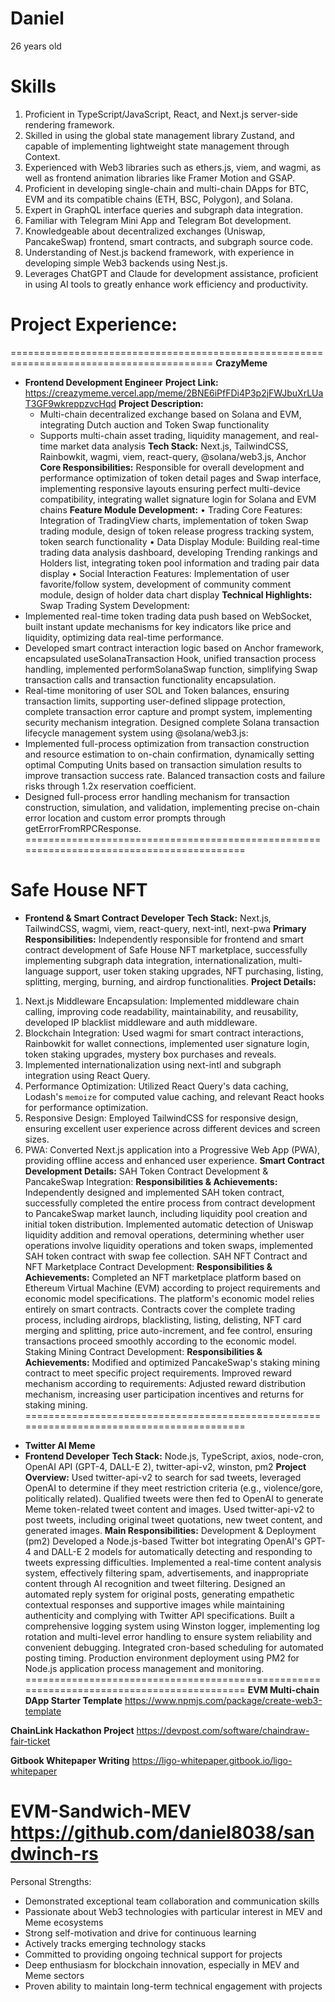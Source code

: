 # Daniel
26 years old
# Skills
1. Proficient in TypeScript/JavaScript, React, and Next.js server-side rendering framework.
2. Skilled in using the global state management library Zustand, and capable of implementing lightweight state management through Context.
3. Experienced with Web3 libraries such as ethers.js, viem, and wagmi, as well as frontend animation libraries like Framer Motion and GSAP.
4. Proficient in developing single-chain and multi-chain DApps for BTC, EVM and its compatible chains (ETH, BSC, Polygon), and Solana.
5. Expert in GraphQL interface queries and subgraph data integration.
6. Familiar with Telegram Mini App and Telegram Bot development.
7. Knowledgeable about decentralized exchanges (Uniswap, PancakeSwap) frontend, smart contracts, and subgraph source code.
8. Understanding of Nest.js backend framework, with experience in developing simple Web3 backends using Nest.js.
9. Leverages ChatGPT and Claude for development assistance, proficient in using AI tools to greatly enhance work efficiency and productivity.
# Project Experience: 
=========================================================================================
**CrazyMeme**
* **Frontend Development Engineer**
**Project Link:** https://creazymeme.vercel.app/meme/2BNE6iPfFDi4P3p2jFWJbuXrLUaT3GF9wkreppzvcHqd
**Project Description:**
    - Multi-chain decentralized exchange based on Solana and EVM, integrating Dutch auction and Token Swap functionality
    - Supports multi-chain asset trading, liquidity management, and real-time market data analysis
**Tech Stack:** Next.js, TailwindCSS, Rainbowkit, wagmi, viem, react-query, @solana/web3.js, Anchor
**Core Responsibilities:** Responsible for overall development and performance optimization of token detail pages and Swap interface, implementing responsive layouts ensuring perfect multi-device compatibility, integrating wallet signature login for Solana and EVM chains
**Feature Module Development:**
    • Trading Core Features: Integration of TradingView charts, implementation of token Swap trading module, design of token release progress tracking system, token search functionality
    • Data Display Module: Building real-time trading data analysis dashboard, developing Trending rankings and Holders list, integrating token pool information and trading pair data display
    • Social Interaction Features: Implementation of user favorite/follow system, development of community comment module, design of holder data chart display
**Technical Highlights:**
Swap Trading System Development:
* Implemented real-time token trading data push based on WebSocket, built instant update mechanisms for key indicators like price and liquidity, optimizing data real-time performance.
* Developed smart contract interaction logic based on Anchor framework, encapsulated useSolanaTransaction Hook, unified transaction process handling, implemented performSolanaSwap function, simplifying Swap transaction calls and transaction functionality encapsulation.
* Real-time monitoring of user SOL and Token balances, ensuring transaction limits, supporting user-defined slippage protection, complete transaction error capture and prompt system, implementing security mechanism integration.
Designed complete Solana transaction lifecycle management system using @solana/web3.js:
* Implemented full-process optimization from transaction construction and resource estimation to on-chain confirmation, dynamically setting optimal Computing Units based on transaction simulation results to improve transaction success rate. Balanced transaction costs and failure risks through 1.2x reservation coefficient.
* Designed full-process error handling mechanism for transaction construction, simulation, and validation, implementing precise on-chain error location and custom error prompts through getErrorFromRPCResponse.
=========================================================================================
# **Safe House NFT**
* **Frontend & Smart Contract Developer**
**Tech Stack:** Next.js, TailwindCSS, wagmi, viem, react-query, next-intl, next-pwa
**Primary Responsibilities:** Independently responsible for frontend and smart contract development of Safe House NFT marketplace, successfully implementing subgraph data integration, internationalization, multi-language support, user token staking upgrades, NFT purchasing, listing, splitting, merging, burning, and airdrop functionalities.
**Project Details:**
1. Next.js Middleware Encapsulation: Implemented middleware chain calling, improving code readability, maintainability, and reusability, developed IP blacklist middleware and auth middleware.
2. Blockchain Integration: Used wagmi for smart contract interactions, Rainbowkit for wallet connections, implemented user signature login, token staking upgrades, mystery box purchases and reveals.
3. Implemented internationalization using next-intl and subgraph integration using React Query.
4. Performance Optimization: Utilized React Query's data caching, Lodash's `memoize` for computed value caching, and relevant React hooks for performance optimization.
5. Responsive Design: Employed TailwindCSS for responsive design, ensuring excellent user experience across different devices and screen sizes.
6. PWA: Converted Next.js application into a Progressive Web App (PWA), providing offline access and enhanced user experience.
**Smart Contract Development Details:**
SAH Token Contract Development & PancakeSwap Integration:
**Responsibilities & Achievements:** Independently designed and implemented SAH token contract, successfully completed the entire process from contract development to PancakeSwap market launch, including liquidity pool creation and initial token distribution. Implemented automatic detection of Uniswap liquidity addition and removal operations, determining whether user operations involve liquidity operations and token swaps, implemented SAH token contract with swap fee collection.
SAH NFT Contract and NFT Marketplace Contract Development:
**Responsibilities & Achievements:** Completed an NFT marketplace platform based on Ethereum Virtual Machine (EVM) according to project requirements and economic model specifications. The platform's economic model relies entirely on smart contracts. Contracts cover the complete trading process, including airdrops, blacklisting, listing, delisting, NFT card merging and splitting, price auto-increment, and fee control, ensuring transactions proceed smoothly according to the economic model.
Staking Mining Contract Development:
**Responsibilities & Achievements:** Modified and optimized PancakeSwap's staking mining contract to meet specific project requirements. Improved reward mechanism according to requirements: Adjusted reward distribution mechanism, increasing user participation incentives and returns for staking mining.
=========================================================================================
* **Twitter AI Meme**
* **Frontend Developer**
**Tech Stack:** Node.js, TypeScript, axios, node-cron, OpenAI API (GPT-4, DALL-E 2), twitter-api-v2, winston, pm2
**Project Overview:** Used twitter-api-v2 to search for sad tweets, leveraged OpenAI to determine if they meet restriction criteria (e.g., violence/gore, politically related). Qualified tweets were then fed to OpenAI to generate Meme token-related tweet content and images. Used twitter-api-v2 to post tweets, including original tweet quotations, new tweet content, and generated images.
**Main Responsibilities:** Development & Deployment (pm2)
Developed a Node.js-based Twitter bot integrating OpenAI's GPT-4 and DALL-E 2 models for automatically detecting and responding to tweets expressing difficulties.
Implemented a real-time content analysis system, effectively filtering spam, advertisements, and inappropriate content through AI recognition and tweet filtering.
Designed an automated reply system for original posts, generating empathetic contextual responses and supportive images while maintaining authenticity and complying with Twitter API specifications.
Built a comprehensive logging system using Winston logger, implementing log rotation and multi-level error handling to ensure system reliability and convenient debugging.
Integrated cron-based scheduling for automated posting timing.
Production environment deployment using PM2 for Node.js application process management and monitoring.
=========================================================================================
**EVM Multi-chain DApp Starter Template**
https://www.npmjs.com/package/create-web3-template

**ChainLink Hackathon Project**
https://devpost.com/software/chaindraw-fair-ticket

**Gitbook Whitepaper Writing**
https://ligo-whitepaper.gitbook.io/ligo-whitepaper

**EVM-Sandwich-MEV**
https://github.com/daniel8038/sandwinch-rs
=========================================================================================
Personal Strengths:
- Demonstrated exceptional team collaboration and communication skills
- Passionate about Web3 technologies with particular interest in MEV and Meme ecosystems
- Strong self-motivation and drive for continuous learning
- Actively tracks emerging technology stacks
- Committed to providing ongoing technical support for projects
- Deep enthusiasm for blockchain innovation, especially in MEV and Meme sectors
- Proven ability to maintain long-term technical engagement with projects
